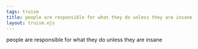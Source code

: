 ```yaml
---
tags: truism
title: people are responsible for what they do unless they are insane
layout: truism.ejs
---
```


people are responsible for what they do unless they are insane